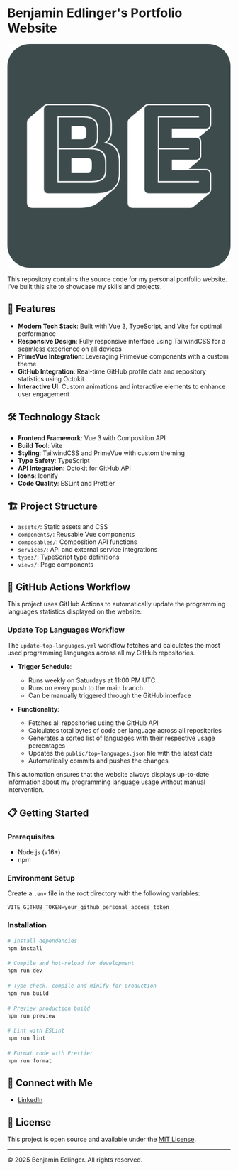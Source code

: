 # Benjamin Edlinger's Portfolio Website

![Portfolio Preview](public/android-chrome-512x512.png)

This repository contains the source code for my personal portfolio website. I've built this site to showcase my skills and projects.

## 🚀 Features

- **Modern Tech Stack**: Built with Vue 3, TypeScript, and Vite for optimal performance
- **Responsive Design**: Fully responsive interface using TailwindCSS for a seamless experience on all devices
- **PrimeVue Integration**: Leveraging PrimeVue components with a custom theme
- **GitHub Integration**: Real-time GitHub profile data and repository statistics using Octokit
- **Interactive UI**: Custom animations and interactive elements to enhance user engagement

## 🛠️ Technology Stack

- **Frontend Framework**: Vue 3 with Composition API
- **Build Tool**: Vite
- **Styling**: TailwindCSS and PrimeVue with custom theming
- **Type Safety**: TypeScript
- **API Integration**: Octokit for GitHub API
- **Icons**: Iconify
- **Code Quality**: ESLint and Prettier

## 🏗️ Project Structure

- `assets/`: Static assets and CSS
- `components/`: Reusable Vue components
- `composables/`: Composition API functions
- `services/`: API and external service integrations
- `types/`: TypeScript type definitions
- `views/`: Page components

## 🤖 GitHub Actions Workflow

This project uses GitHub Actions to automatically update the programming languages statistics displayed on the website:

### Update Top Languages Workflow

The `update-top-languages.yml` workflow fetches and calculates the most used programming languages across all my GitHub repositories.

- **Trigger Schedule**:

  - Runs weekly on Saturdays at 11:00 PM UTC
  - Runs on every push to the main branch
  - Can be manually triggered through the GitHub interface

- **Functionality**:
  - Fetches all repositories using the GitHub API
  - Calculates total bytes of code per language across all repositories
  - Generates a sorted list of languages with their respective usage percentages
  - Updates the `public/top-languages.json` file with the latest data
  - Automatically commits and pushes the changes

This automation ensures that the website always displays up-to-date information about my programming language usage without manual intervention.

## 📋 Getting Started

### Prerequisites

- Node.js (v16+)
- npm

### Environment Setup

Create a `.env` file in the root directory with the following variables:

```
VITE_GITHUB_TOKEN=your_github_personal_access_token
```

### Installation

```sh
# Install dependencies
npm install

# Compile and hot-reload for development
npm run dev

# Type-check, compile and minify for production
npm run build

# Preview production build
npm run preview

# Lint with ESLint
npm run lint

# Format code with Prettier
npm run format
```

## 🔗 Connect with Me

- [LinkedIn](https://www.linkedin.com/in/bedlinger)

## 📝 License

This project is open source and available under the [MIT License](LICENSE).

---

© 2025 Benjamin Edlinger. All rights reserved.
